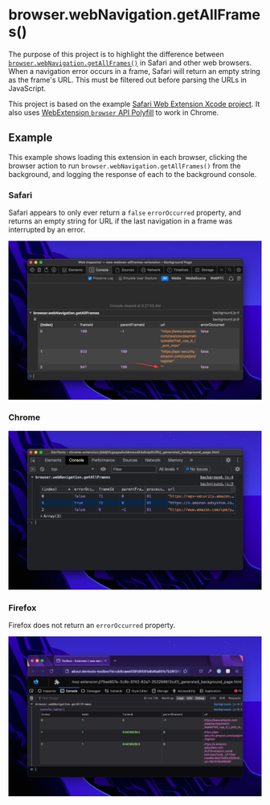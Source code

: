 # browser.webNavigation.getAllFrames()

The purpose of this project is to highlight the difference between [`browser.webNavigation.getAllFrames()`](https://developer.mozilla.org/en-US/docs/Mozilla/Add-ons/WebExtensions/API/webNavigation/getAllFrames) in Safari and other web browsers. When a navigation error occurs in a frame, Safari will return an empty string as the frame's URL. This must be filtered out before parsing the URLs in JavaScript.

This project is based on the example [Safari Web Extension Xcode project](https://developer.apple.com/documentation/safariservices/safari_web_extensions/creating_a_safari_web_extension). It also uses [WebExtension `browser` API Polyfill](https://github.com/mozilla/webextension-polyfill) to work in Chrome.

## Example

This example shows loading this extension in each browser, clicking the browser action to run `browser.webNavigation.getAllFrames()` from the background, and logging the response of each to the background console.

### Safari

Safari appears to only ever return a `false` `errorOccurred` property, and returns an empty string for URL if the last navigation in a frame was interrupted by an error.

<p align="center">
   <img src="images/safari.jpg">
</p>

### Chrome

<p align="center">
   <img src="images/chrome.jpg">
</p>

### Firefox

Firefox does not return an `errorOccurred` property.

<p align="center">
   <img src="images/firefox.jpg">
</p>
